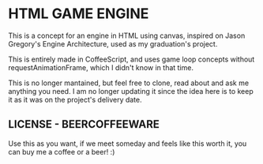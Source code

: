 HTML GAME ENGINE
================

This is a concept for an engine in HTML using canvas, inspired on Jason Gregory's Engine Architecture, used as my graduation's project.

This is entirely made in CoffeeScript, and uses game loop concepts without requestAnimationFrame, which I didn't know in that time.

This is no longer mantained, but feel free to clone, read about and ask me anything you need. I am no longer updating it since the idea here is to keep it as it was on the project's delivery date.


## LICENSE - BEERCOFFEEWARE
Use this as you want, if we meet someday and feels like this worth it, you can buy me a coffee or a beer! :)
